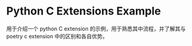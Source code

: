 # Python C Extensions Example

用于介绍一个 python C extension 的示例，用于熟悉其中流程，并了解其与 poetry c extension 中的区别和各自优势。

